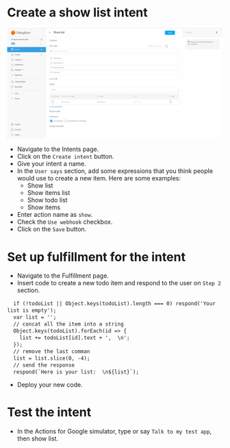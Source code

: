 # Create a show list intent

![](screenshots/02-show-list/01-show-list.png)
- Navigate to the Intents page.
- Click on the `Create intent` button.
- Give your intent a name.
- In the `User says` section, add some expressions that you think people would use to create a new item. Here are some examples:
  - Show list
  - Show items list
  - Show todo list
  - Show items
- Enter action name as `show`.
- Check the `Use webhook` checkbox.
- Click on the `Save` button.

# Set up fulfillment for the intent

- Navigate to the Fulfillment page.
- Insert code to create a new todo item and respond to the user on `Step 2` section.
```
  if (!todoList || Object.keys(todoList).length === 0) respond('Your list is empty');
  var list = '';
  // concat all the item into a string
  Object.keys(todoList).forEach(id => {
    list += todoList[id].text + ',  \n';
  });
  // remove the last comman
  list = list.slice(0, -4);
  // send the response
  respond(`Here is your list:  \n${list}`);
```
- Deploy your new code.

# Test the intent

- In the Actions for Google simulator, type or say `Talk to my test app`, then show list.
